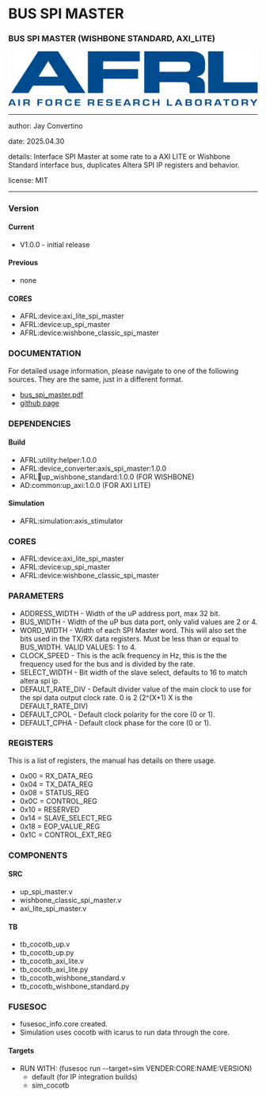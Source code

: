 # BUS SPI MASTER
### BUS SPI MASTER (WISHBONE STANDARD, AXI_LITE)

![image](docs/manual/img/AFRL.png)

---

   author: Jay Convertino   
   
   date: 2025.04.30
   
   details: Interface SPI Master at some rate to a AXI LITE or Wishbone Standard interface bus, duplicates Altera SPI IP registers and behavior.
   
   license: MIT   
   
---

### Version
#### Current
  - V1.0.0 - initial release

#### Previous
  - none
#### CORES

  * AFRL:device:axi_lite_spi_master
  * AFRL:device:up_spi_master
  * AFRL:device:wishbone_classic_spi_master
### DOCUMENTATION
  For detailed usage information, please navigate to one of the following sources. They are the same, just in a different format.

  - [bus_spi_master.pdf](docs/manual/bus_spi_master.pdf)
  - [github page](https://johnathan-convertino-afrl.github.io/bus_spi_master/)

### DEPENDENCIES
#### Build

  - AFRL:utility:helper:1.0.0
  - AFRL:device_converter:axis_spi_master:1.0.0
  - AFRL:bus:up_wishbone_standard:1.0.0 (FOR WISHBONE)
  - AD:common:up_axi:1.0.0 (FOR AXI LITE)
  
#### Simulation

  - AFRL:simulation:axis_stimulator

### CORES

  * AFRL:device:axi_lite_spi_master
  * AFRL:device:up_spi_master
  * AFRL:device:wishbone_classic_spi_master

### PARAMETERS

  *   ADDRESS_WIDTH    - Width of the uP address port, max 32 bit.
  *   BUS_WIDTH        - Width of the uP bus data port, only valid values are 2 or 4.
  *   WORD_WIDTH       - Width of each SPI Master word. This will also set the bits used in the TX/RX data registers. Must be less than or equal to BUS_WIDTH. VALID VALUES: 1 to 4.
  *   CLOCK_SPEED      - This is the aclk frequency in Hz, this is the the frequency used for the bus and is divided by the rate.
  *   SELECT_WIDTH     - Bit width of the slave select, defaults to 16 to match altera spi ip.
  *   DEFAULT_RATE_DIV - Default divider value of the main clock to use for the spi data output clock rate. 0 is 2 (2^(X+1) X is the DEFAULT_RATE_DIV)
  *   DEFAULT_CPOL     - Default clock polarity for the core (0 or 1).
  *   DEFAULT_CPHA     - Default clock phase for the core (0 or 1).

### REGISTERS

This is a list of registers, the manual has details on there usage.

  * 0x00 = RX_DATA_REG
  * 0x04 = TX_DATA_REG
  * 0x08 = STATUS_REG
  * 0x0C = CONTROL_REG
  * 0x10 = RESERVED
  * 0x14 = SLAVE_SELECT_REG
  * 0x18 = EOP_VALUE_REG
  * 0x1C = CONTROL_EXT_REG

### COMPONENTS
#### SRC

  * up_spi_master.v
  * wishbone_classic_spi_master.v
  * axi_lite_spi_master.v
  
#### TB

  * tb_cocotb_up.v
  * tb_cocotb_up.py
  * tb_cocotb_axi_lite.v
  * tb_cocotb_axi_lite.py
  * tb_cocotb_wishbone_standard.v
  * tb_cocotb_wishbone_standard.py

### FUSESOC

  * fusesoc_info.core created.
  * Simulation uses cocotb with icarus to run data through the core.

#### Targets

  * RUN WITH: (fusesoc run --target=sim VENDER:CORE:NAME:VERSION)
    - default (for IP integration builds)
    - sim_cocotb

